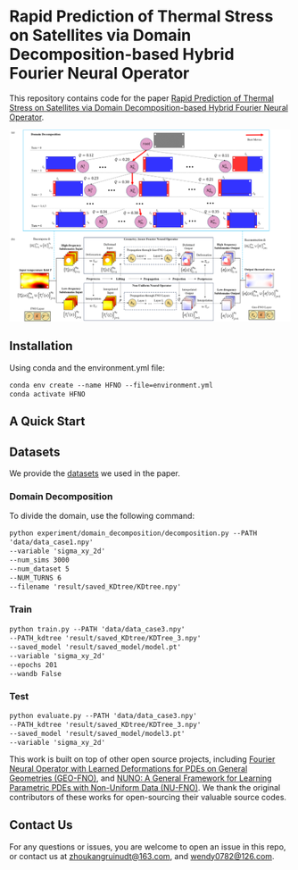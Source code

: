 # Rapid Prediction of Thermal Stress on Satellites via Domain Decomposition-based Hybrid Fourier Neural Operator

This repository contains code for the paper [Rapid Prediction of Thermal Stress on Satellites via Domain Decomposition-based Hybrid Fourier Neural Operator](https://doi.org/10.1016/j.engappai.2025.110826).

![OverallFramework](figs/framework.png)

## Installation

Using conda and the environment.yml file:

```
conda env create --name HFNO --file=environment.yml
conda activate HFNO
```

## A Quick Start

## Datasets
We provide the [datasets](https://zenodo.org/records/15272771) we used in the paper. 


### Domain Decomposition
To divide the domain, use the following command:

```
python experiment/domain_decomposition/decomposition.py --PATH 'data/data_case1.npy' 
--variable 'sigma_xy_2d' 
--num_sims 3000 
--num_dataset 5 
--NUM_TURNS 6 
--filename 'result/saved_KDtree/KDtree.npy' 
```


### Train
```
python train.py --PATH 'data/data_case3.npy'  
--PATH_kdtree 'result/saved_KDtree/KDTree_3.npy'
--saved_model 'result/saved_model/model.pt' 
--variable 'sigma_xy_2d' 
--epochs 201 
--wandb False
```

### Test
```
python evaluate.py --PATH 'data/data_case3.npy'  
--PATH_kdtree 'result/saved_KDtree/KDTree_3.npy' 
--saved_model 'result/saved_model/model3.pt' 
--variable 'sigma_xy_2d'
```


This work is built on top of other open source projects, including [Fourier Neural Operator with Learned Deformations for PDEs on General Geometries (GEO-FNO)](https://github.com/NeuralOperator/Geo-FNO), and [NUNO: A General Framework for Learning Parametric PDEs with Non-Uniform Data (NU-FNO)](https://github.com/thu-ml/NUNO/). We thank the original contributors of these works for open-sourcing their valuable source codes. 

## Contact Us
For any questions or issues, you are welcome to open an issue in this repo, or contact us at zhoukangruinudt@163.com, and wendy0782@126.com.
